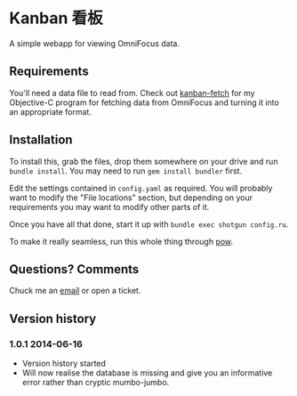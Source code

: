 # Kanban 看板

A simple webapp for viewing OmniFocus data.

## Requirements

You'll need a data file to read from. Check out [kanban-fetch](https://github.com/jyruzicka/kanban-fetch) for my Objective-C program for fetching data from OmniFocus and turning it into an appropriate format.

## Installation

To install this, grab the files, drop them somewhere on your drive and run `bundle install`. You may need to run `gem install bundler` first.

Edit the settings contained in `config.yaml` as required. You will probably want to modify the "File locations" section, but depending on your requirements you may want to modify other parts of it.

Once you have all that done, start it up with `bundle exec shotgun config.ru`.

To make it really seamless, run this whole thing through [pow](http://pow.cx/).

## Questions? Comments

Chuck me an [email](mailto:jan@1klb.com) or open a ticket.

## Version history

### 1.0.1 2014-06-16

* Version history started
* Will now realise the database is missing and give you an informative error rather than cryptic mumbo-jumbo.